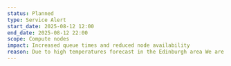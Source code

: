 ```yaml
---
status: Planned
type: Service Alert
start_date: 2025-08-12 12:00
end_date: 2025-08-12 22:00
scope: Compute nodes
impact: Increased queue times and reduced node availability
reason: Due to high temperatures forecast in the Edinburgh area We are removing a number of compute nodes from service to ensure the cooling infrastructure can operate within required limits
---
```

